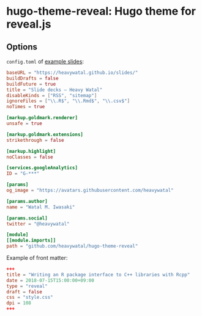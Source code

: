 # hugo-theme-reveal: Hugo theme for reveal.js

## Options

`config.toml` of [example slides](https://heavywatal.github.io/slides/):
```toml
baseURL = "https://heavywatal.github.io/slides/"
buildDrafts = false
buildFuture = true
title = "Slide decks — Heavy Watal"
disableKinds = ["RSS", "sitemap"]
ignoreFiles = ["\\.R$", "\\.Rmd$", "\\.csv$"]
noTimes = true

[markup.goldmark.renderer]
unsafe = true

[markup.goldmark.extensions]
strikethrough = false

[markup.highlight]
noClasses = false

[services.googleAnalytics]
ID = "G-***"

[params]
og_image = "https://avatars.githubusercontent.com/heavywatal"

[params.author]
name = "Watal M. Iwasaki"

[params.social]
twitter = "@heavywatal"

[module]
[[module.imports]]
path = "github.com/heavywatal/hugo-theme-reveal"
```

Example of front matter:
```toml
+++
title = "Writing an R package interface to C++ libraries with Rcpp"
date = 2018-07-15T15:00:00+09:00
type = "reveal"
draft = false
css = "style.css"
dpi = 108
+++
```
